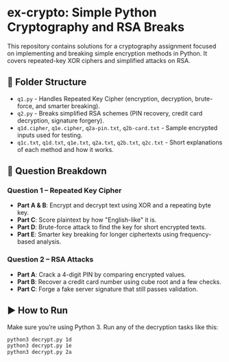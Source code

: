 # ex-crypto: Simple Python Cryptography and RSA Breaks

This repository contains solutions for a cryptography assignment focused on implementing and breaking simple encryption methods in Python. It covers repeated-key XOR ciphers and simplified attacks on RSA.

## 📁 Folder Structure

- `q1.py` - Handles Repeated Key Cipher (encryption, decryption, brute-force, and smarter breaking).
- `q2.py` - Breaks simplified RSA schemes (PIN recovery, credit card decryption, signature forgery).
- `q1d.cipher`, `q1e.cipher`, `q2a-pin.txt`, `q2b-card.txt` - Sample encrypted inputs used for testing.
- `q1c.txt`, `q1d.txt`, `q1e.txt`, `q2a.txt`, `q2b.txt`, `q2c.txt` - Short explanations of each method and how it works.

## 🔐 Question Breakdown

### Question 1 – Repeated Key Cipher

- **Part A & B**: Encrypt and decrypt text using XOR and a repeating byte key.
- **Part C**: Score plaintext by how "English-like" it is.
- **Part D**: Brute-force attack to find the key for short encrypted texts.
- **Part E**: Smarter key breaking for longer ciphertexts using frequency-based analysis.

### Question 2 – RSA Attacks

- **Part A**: Crack a 4-digit PIN by comparing encrypted values.
- **Part B**: Recover a credit card number using cube root and a few checks.
- **Part C**: Forge a fake server signature that still passes validation.

## ▶️ How to Run

Make sure you’re using Python 3. Run any of the decryption tasks like this:

```bash
python3 decrypt.py 1d
python3 decrypt.py 1e
python3 decrypt.py 2a
